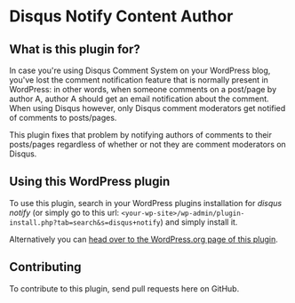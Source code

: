 # Disqus Notify Content Author

## What is this plugin for?

In case you're using Disqus Comment System on your WordPress blog, you've lost the comment notification feature that is normally present in WordPress: in other words, when someone comments on a post/page by author A, author A should get an email notification about the comment. When using Disqus however, only Disqus comment moderators get notified of comments to posts/pages.

This plugin fixes that problem by notifying authors of comments to their posts/pages regardless of whether or not they are comment moderators on Disqus.

## Using this WordPress plugin

To use this plugin, search in your WordPress plugins installation for *disqus notify* (or simply go to this url: `<your-wp-site>/wp-admin/plugin-install.php?tab=search&s=disqus+notify`) and simply install it.

Alternatively you can [head over to the WordPress.org page of this plugin](http://wordpress.org/plugins/disqus-notify-content-author/).

## Contributing

To contribute to this plugin, send pull requests here on GitHub.